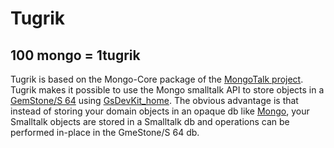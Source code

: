 # Tugrik

## 100 mongo = 1tugrik

Tugrik is based on the Mongo-Core package of the [MongoTalk project][1]. Tugrik makes it possible to use the Mongo smalltalk API to store objects in a [GemStone/S 64][3] using [GsDevKit_home][2]. 
The obvious advantage is that instead of storing your domain objects in an opaque db like [Mongo][4], your Smalltalk objects are stored in a Smalltalk db and operations can be performed in-place in the GmeStone/S 64 db.

[1]: http://smalltalkhub.com/#!/~MongoTalkTeam/mongotalk
[2]: https://github.com/GsDevKit/GsDevKit_home
[3]: https://gemtalksystems.com/products/gs64/
[4]: https://www.mongodb.org
